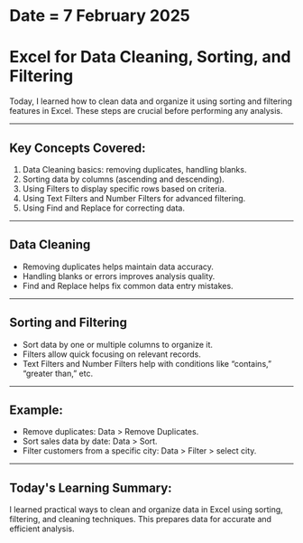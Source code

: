 # Date = 7 February 2025  
# Excel for Data Cleaning, Sorting, and Filtering  

Today, I learned how to clean data and organize it using sorting and filtering features in Excel. These steps are crucial before performing any analysis.

---

## Key Concepts Covered:
1. Data Cleaning basics: removing duplicates, handling blanks.
2. Sorting data by columns (ascending and descending).
3. Using Filters to display specific rows based on criteria.
4. Using Text Filters and Number Filters for advanced filtering.
5. Using Find and Replace for correcting data.

---

## Data Cleaning  
- Removing duplicates helps maintain data accuracy.
- Handling blanks or errors improves analysis quality.
- Find and Replace helps fix common data entry mistakes.

---

## Sorting and Filtering  
- Sort data by one or multiple columns to organize it.
- Filters allow quick focusing on relevant records.
- Text Filters and Number Filters help with conditions like “contains,” “greater than,” etc.

---

## Example:

- Remove duplicates: Data > Remove Duplicates.
- Sort sales data by date: Data > Sort.
- Filter customers from a specific city: Data > Filter > select city.

---

## Today's Learning Summary:  
I learned practical ways to clean and organize data in Excel using sorting, filtering, and cleaning techniques. This prepares data for accurate and efficient analysis.
